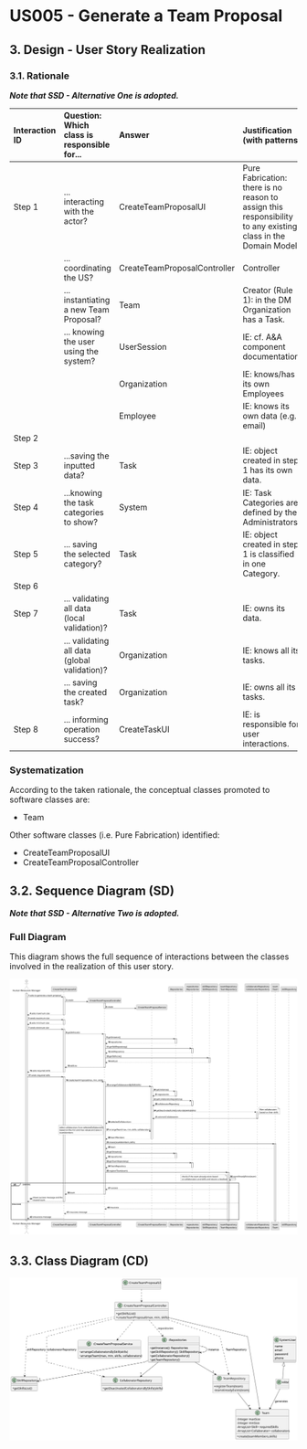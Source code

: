 # US005 - Generate a Team Proposal

## 3. Design - User Story Realization 

### 3.1. Rationale

_**Note that SSD - Alternative One is adopted.**_

| Interaction ID | Question: Which class is responsible for...   | Answer                       | Justification (with patterns)                                                                                 |
|:-------------  |:----------------------------------------------|:-----------------------------|:--------------------------------------------------------------------------------------------------------------|
| Step 1  		 | 	... interacting with the actor?              | CreateTeamProposalUI         | Pure Fabrication: there is no reason to assign this responsibility to any existing class in the Domain Model. |
| 			  		 | 	... coordinating the US?                     | CreateTeamProposalController | Controller                                                                                                    |
| 			  		 | 	... instantiating a new Team Proposal?       | Team                         | Creator (Rule 1): in the DM Organization has a Task.                                                          |
| 			  		 | ... knowing the user using the system?        | UserSession                  | IE: cf. A&A component documentation.                                                                          |
| 			  		 | 							                                       | Organization                 | IE: knows/has its own Employees                                                                               |
| 			  		 | 							                                       | Employee                     | IE: knows its own data (e.g. email)                                                                           |
| Step 2  		 | 							                                       |                              |                                                                                                               |
| Step 3  		 | 	...saving the inputted data?                 | Task                         | IE: object created in step 1 has its own data.                                                                |
| Step 4  		 | 	...knowing the task categories to show?      | System                       | IE: Task Categories are defined by the Administrators.                                                        |
| Step 5  		 | 	... saving the selected category?            | Task                         | IE: object created in step 1 is classified in one Category.                                                   |
| Step 6  		 | 							                                       |                              |                                                                                                               |              
| Step 7  		 | 	... validating all data (local validation)?  | Task                         | IE: owns its data.                                                                                            | 
| 			  		 | 	... validating all data (global validation)? | Organization                 | IE: knows all its tasks.                                                                                      | 
| 			  		 | 	... saving the created task?                 | Organization                 | IE: owns all its tasks.                                                                                       | 
| Step 8  		 | 	... informing operation success?             | CreateTaskUI                 | IE: is responsible for user interactions.                                                                     | 

### Systematization ##

According to the taken rationale, the conceptual classes promoted to software classes are: 
* Team

Other software classes (i.e. Pure Fabrication) identified: 

* CreateTeamProposalUI
* CreateTeamProposalController


## 3.2. Sequence Diagram (SD)

_**Note that SSD - Alternative Two is adopted.**_

### Full Diagram

This diagram shows the full sequence of interactions between the classes involved in the realization of this user story.

![Sequence Diagram - Full](svg/us005-sequence-diagram-full.svg)



## 3.3. Class Diagram (CD)

![Class Diagram](svg/us005-class-diagram.svg)